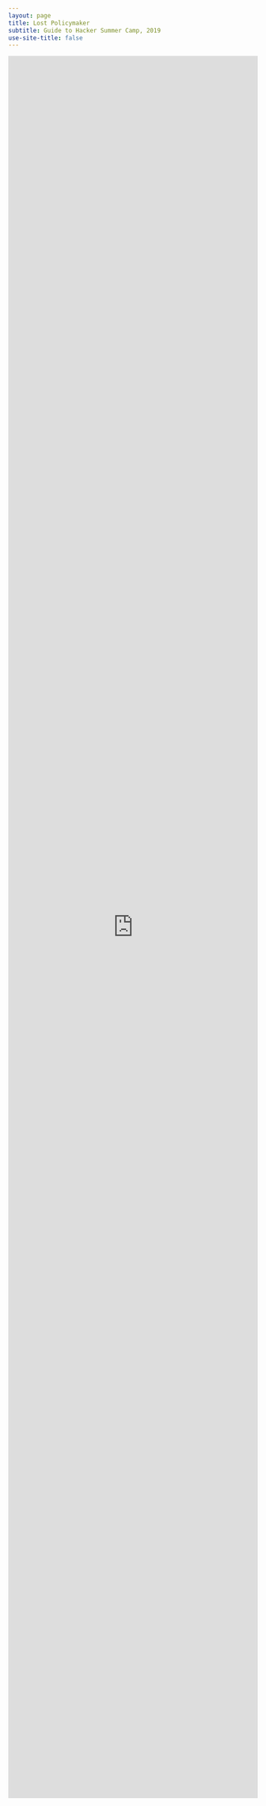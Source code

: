 ```yaml
---
layout: page
title: Lost Policymaker
subtitle: Guide to Hacker Summer Camp, 2019
use-site-title: false
---
```


<iframe src="https://docs.google.com/viewerng/viewer?url=https://lostpolicymaker.org/LostPolicymaker_HackerSummerCamp_2019.pdf&embedded=true" style="width:100%; height:90%;" frameborder="0"></iframe>

